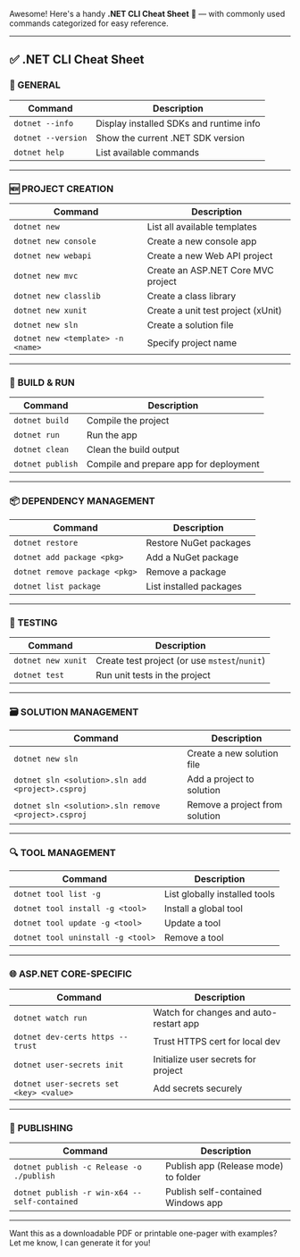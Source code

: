 Awesome! Here's a handy **.NET CLI Cheat Sheet** 📄 — with commonly used commands categorized for easy reference.

---

## ✅ **.NET CLI Cheat Sheet**

### 🔹 GENERAL

| Command | Description |
|--------|-------------|
| `dotnet --info` | Display installed SDKs and runtime info |
| `dotnet --version` | Show the current .NET SDK version |
| `dotnet help` | List available commands |

---

### 🆕 **PROJECT CREATION**

| Command | Description |
|--------|-------------|
| `dotnet new` | List all available templates |
| `dotnet new console` | Create a new console app |
| `dotnet new webapi` | Create a new Web API project |
| `dotnet new mvc` | Create an ASP.NET Core MVC project |
| `dotnet new classlib` | Create a class library |
| `dotnet new xunit` | Create a unit test project (xUnit) |
| `dotnet new sln` | Create a solution file |
| `dotnet new <template> -n <name>` | Specify project name |

---

### 🔧 **BUILD & RUN**

| Command | Description |
|--------|-------------|
| `dotnet build` | Compile the project |
| `dotnet run` | Run the app |
| `dotnet clean` | Clean the build output |
| `dotnet publish` | Compile and prepare app for deployment |

---

### 📦 **DEPENDENCY MANAGEMENT**

| Command | Description |
|--------|-------------|
| `dotnet restore` | Restore NuGet packages |
| `dotnet add package <pkg>` | Add a NuGet package |
| `dotnet remove package <pkg>` | Remove a package |
| `dotnet list package` | List installed packages |

---

### 🧪 **TESTING**

| Command | Description |
|--------|-------------|
| `dotnet new xunit` | Create test project (or use `mstest`/`nunit`) |
| `dotnet test` | Run unit tests in the project |

---

### 🗃️ **SOLUTION MANAGEMENT**

| Command | Description |
|--------|-------------|
| `dotnet new sln` | Create a new solution file |
| `dotnet sln <solution>.sln add <project>.csproj` | Add a project to solution |
| `dotnet sln <solution>.sln remove <project>.csproj` | Remove a project from solution |

---

### 🔍 **TOOL MANAGEMENT**

| Command | Description |
|--------|-------------|
| `dotnet tool list -g` | List globally installed tools |
| `dotnet tool install -g <tool>` | Install a global tool |
| `dotnet tool update -g <tool>` | Update a tool |
| `dotnet tool uninstall -g <tool>` | Remove a tool |

---

### 🌐 **ASP.NET CORE-SPECIFIC**

| Command | Description |
|--------|-------------|
| `dotnet watch run` | Watch for changes and auto-restart app |
| `dotnet dev-certs https --trust` | Trust HTTPS cert for local dev |
| `dotnet user-secrets init` | Initialize user secrets for project |
| `dotnet user-secrets set <key> <value>` | Add secrets securely |

---

### 🧳 **PUBLISHING**

| Command | Description |
|--------|-------------|
| `dotnet publish -c Release -o ./publish` | Publish app (Release mode) to folder |
| `dotnet publish -r win-x64 --self-contained` | Publish self-contained Windows app |

---

Want this as a downloadable PDF or printable one-pager with examples? Let me know, I can generate it for you!